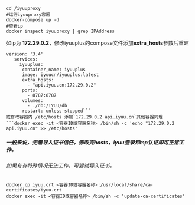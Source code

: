 ```
cd /iyuuproxy
#运行iyuuproxy容器
docker-compose up -d 
#查看ip
docker inspect iyuuproxy | grep IPAddress 
```
如ip为 **172.29.0.2**，修改iyuuplus的compose文件添加**extra_hosts**参数后重建
```
version: '3.4'
   services:
     iyuuplus:
      container_name: iyuuplus
      image: iyuucn/iyuuplus:latest
      extra_hosts: 
        - "api.iyuu.cn:172.29.0.2"
      ports:
        - 8787:8787
      volumes:
        - ./db:/IYUU/db
      restart: unless-stopped```
或修改容器内 /etc/hosts 添加`172.29.0.2 api.iyuu.cn`其他容器同理
```docker exec -it <容器ID或容器名称> /bin/sh -c 'echo "172.29.0.2 api.iyuu.cn" >> /etc/hosts'
```
##### 一般来说，无需导入证书信任，修改完hosts，iyuu登录和mp认证即可正常工作。
###### 如果有有特殊情况无法工作，可尝试导入证书。
```
docker cp iyuu.crt <容器ID或容器名称>:/usr/local/share/ca-certificates/iyuu.crt
docker exec -it <容器ID或容器名称> /bin/sh -c ‘update-ca-certificates'
```
